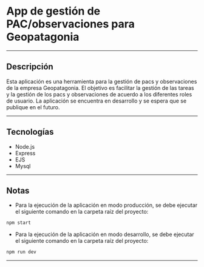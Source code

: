 # App de gestión de PAC/observaciones para Geopatagonia
---
## Descripción

Esta aplicación es una herramienta para la gestión de pacs y observaciones de la empresa Geopatagonia. El objetivo es facilitar la gestión de las tareas y la gestión de los pacs y observaciones de acuerdo a los diferentes roles de usuario. La aplicación se encuentra en desarrollo y se espera que se publique en el futuro.

---
## Tecnologías

- Node.js
- Express
- EJS
- Mysql

---
## Notas

- Para la ejecución de la aplicación en modo producción, se debe ejecutar el siguiente comando en la carpeta raíz del proyecto:

```bash
npm start
```

- Para la ejecución de la aplicación en modo desarrollo, se debe ejecutar el siguiente comando en la carpeta raíz del proyecto:

```bash
npm run dev
```
---